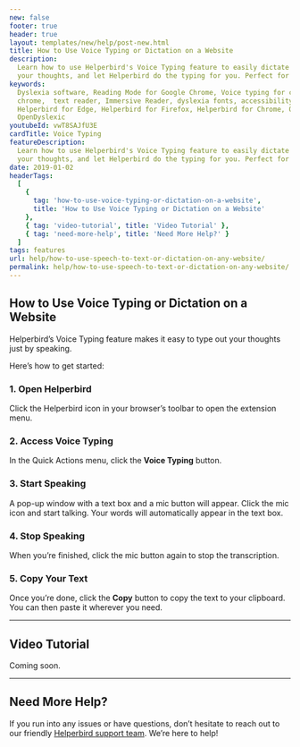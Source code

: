 ```yaml
---
new: false
footer: true
header: true
layout: templates/new/help/post-new.html
title: How to Use Voice Typing or Dictation on a Website
description:
  Learn how to use Helperbird's Voice Typing feature to easily dictate text on any website. Speak
  your thoughts, and let Helperbird do the typing for you. Perfect for hands-free writing!
keywords:
  Dyslexia software, Reading Mode for Google Chrome, Voice typing for chrome, Text to speech for
  chrome,  text reader, Immersive Reader, dyslexia fonts, accessibility software, dyslexia software,
  Helperbird for Edge, Helperbird for Firefox, Helperbird for Chrome, Opendyslexic for Chrome,
  OpenDyslexic
youtubeId: vwT8SAJfU3E
cardTitle: Voice Typing
featureDescription:
  Learn how to use Helperbird's Voice Typing feature to easily dictate text on any website. Speak
  your thoughts, and let Helperbird do the typing for you. Perfect for hands-free writing!
date: 2019-01-02
headerTags:
  [
    {
      tag: 'how-to-use-voice-typing-or-dictation-on-a-website',
      title: 'How to Use Voice Typing or Dictation on a Website'
    },
    { tag: 'video-tutorial', title: 'Video Tutorial' },
    { tag: 'need-more-help', title: 'Need More Help?' }
  ]
tags: features
url: help/how-to-use-speech-to-text-or-dictation-on-any-website/
permalink: help/how-to-use-speech-to-text-or-dictation-on-any-website/
---
```


## How to Use Voice Typing or Dictation on a Website

Helperbird’s Voice Typing feature makes it easy to type out your thoughts just by speaking.

Here’s how to get started:

### 1. Open Helperbird

Click the Helperbird icon in your browser’s toolbar to open the extension menu.

### 2. Access Voice Typing

In the Quick Actions menu, click the **Voice Typing** button.

### 3. Start Speaking

A pop-up window with a text box and a mic button will appear. Click the mic icon and start talking.
Your words will automatically appear in the text box.

### 4. Stop Speaking

When you’re finished, click the mic button again to stop the transcription.

### 5. Copy Your Text

Once you’re done, click the **Copy** button to copy the text to your clipboard. You can then paste
it wherever you need.

---

## Video Tutorial

Coming soon.

---

## Need More Help?

If you run into any issues or have questions, don’t hesitate to reach out to our friendly
[Helperbird support team](/support). We’re here to help!
